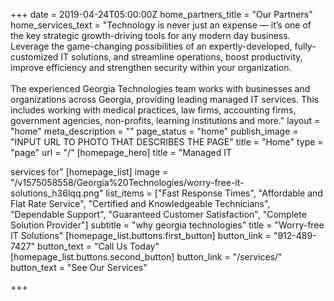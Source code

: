 +++
date = 2019-04-24T05:00:00Z
home_partners_title = "Our Partners"
home_services_text = "Technology is never just an expense — it’s one of the key strategic growth-driving tools for any modern day business. Leverage the game-changing possibilities of an expertly-developed, fully-customized IT solutions, and streamline operations, boost productivity, improve efficiency and strengthen security within your organization.<br><br>The experienced Georgia Technologies team works with businesses and organizations across Georgia, providing leading managed IT services. This includes working with medical practices, law firms, accounting firms, government agencies, non-profits, learning institutions and more."
layout = "home"
meta_description = ""
page_status = "home"
publish_image = "INPUT URL TO PHOTO THAT DESCRIBES THE PAGE"
title = "Home"
type = "page"
url = "/"
[homepage_hero]
title = "Managed IT <br class='md:hidden'><div class='hidden md:inline px-2'> </div> services for"
[homepage_list]
image = "/v1575058558/Georgia%20Technologies/worry-free-it-solutions_h36lqq.png"
list_items = ["Fast Response Times", "Affordable and Flat Rate Service", "Certified and Knowledgeable Technicians", "Dependable Support", "Guaranteed Customer Satisfaction", "Complete Solution Provider"]
subtitle = "why georgia technologies"
title = "Worry-free IT Solutions"
[homepage_list.buttons.first_button]
button_link = "912-489-7427"
button_text = "Call Us Today"
[homepage_list.buttons.second_button]
button_link = "/services/"
button_text = "See Our Services"

+++
